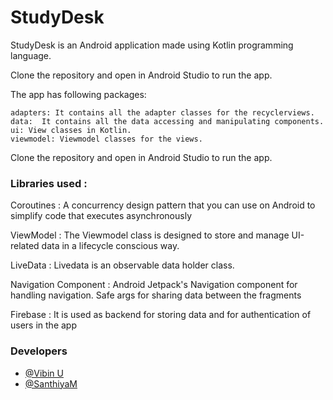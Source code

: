 # StudyDesk

StudyDesk is an Android application made using Kotlin programming language.

Clone the repository and open in Android Studio to run the app.

The app has following packages:

    adapters: It contains all the adapter classes for the recyclerviews.
    data:  It contains all the data accessing and manipulating components.
    ui: View classes in Kotlin.
    viewmodel: Viewmodel classes for the views.

Clone the repository and open in Android Studio to run the app.

### Libraries used : 

Coroutines :  A concurrency design pattern that you can use on Android to simplify code that executes asynchronously

ViewModel : The Viewmodel class is designed to store and manage UI-related data in a lifecycle conscious way.

LiveData :  Livedata is an observable data holder class.

Navigation Component : Android Jetpack's Navigation component for handling navigation. Safe args for sharing data between the fragments

Firebase : It is used as backend for storing data and for authentication of users in the app 
### Developers

- [@Vibin U](https://github.com/vibin2002)
- [@SanthiyaM](https://github.com/SanthiyaM-code)
